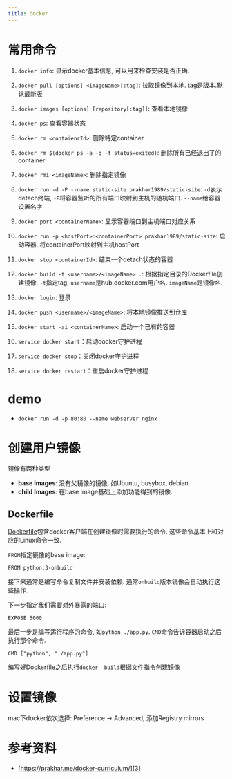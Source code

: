 ```yaml
---
title: docker
---
```



# 常用命令

1. `docker info`: 显示docker基本信息, 可以用来检查安装是否正确.
2. `docker pull [options] <imageName>[:tag]`: 拉取镜像到本地. tag是版本.默认最新版
3. `docker images [options] [repository[:tag]]`: 查看本地镜像
4. `docker ps`: 查看容器状态
5. `docker rm <contaienrId>`: 删除特定container
6. `docker rm $(docker ps -a -q -f status=exited)`: 删除所有已经退出了的container
7. `docker rmi <imageName>`: 删除指定镜像
8. `docker run -d -P --name static-site prakhar1989/static-site`: `-d`表示detach终端, `-P`将容器监听的所有端口映射到主机的随机端口. `--name`给容器设置名字
9. `docker port <containerName>`: 显示容器端口到主机端口对应关系
10. `docker run -p <hostPort>:<containerPort> prakhar1989/static-site`: 启动容器, 将containerPort映射到主机hostPort
11. `docker stop <containerId>`: 结束一个detach状态的容器
12. `docker build -t <username>/<imageName> .`: 根据指定目录的Dockerfile创建镜像, `-t`指定tag, `username`是hub.docker.com用户名. `imageName`是镜像名.
13. `docker login`: 登录
14. `docker push <username>/<imageName>`: 将本地镜像推送到仓库
15. `docker start -ai <containerName>`: 启动一个已有的容器

4. `service docker start`：启动docker守护进程
5. `service docker stop`：关闭docker守护进程
6. `service docker restart`：重启docker守护进程

# demo

- `docker run -d -p 80:80 --name webserver nginx`

# 创建用户镜像

镜像有两种类型

- **base Images**: 没有父镜像的镜像, 如Ubuntu, busybox, debian
- **child Images**: 在base image基础上添加功能得到的镜像.

## Dockerfile

[Dockerfile][2]包含docker客户端在创建镜像时需要执行的命令. 这些命令基本上和对应的Linux命令一致. 

`FROM`指定镜像的base image:

```
FROM python:3-onbuild
```

接下来通常是编写命令复制文件并安装依赖. 通常`onbuild`版本镜像会自动执行这些操作.

下一步指定我们需要对外暴露的端口:

```
EXPOSE 5000
```

最后一步是编写运行程序的命令, 如`python ./app.py`. `CMD`命令告诉容器启动之后执行那个命令.

```
CMD ["python", "./app.py"]
```

编写好Dockerfile之后执行`docker  build`根据文件指令创建镜像

# 设置镜像

mac下docker依次选择: Preference -> Advanced, 添加Registry mirrors

# 参考资料

- [https://prakhar.me/docker-curriculum/][3]

[3]: https://prakhar.me/docker-curriculum/
[2]: https://docs.docker.com/engine/reference/builder/